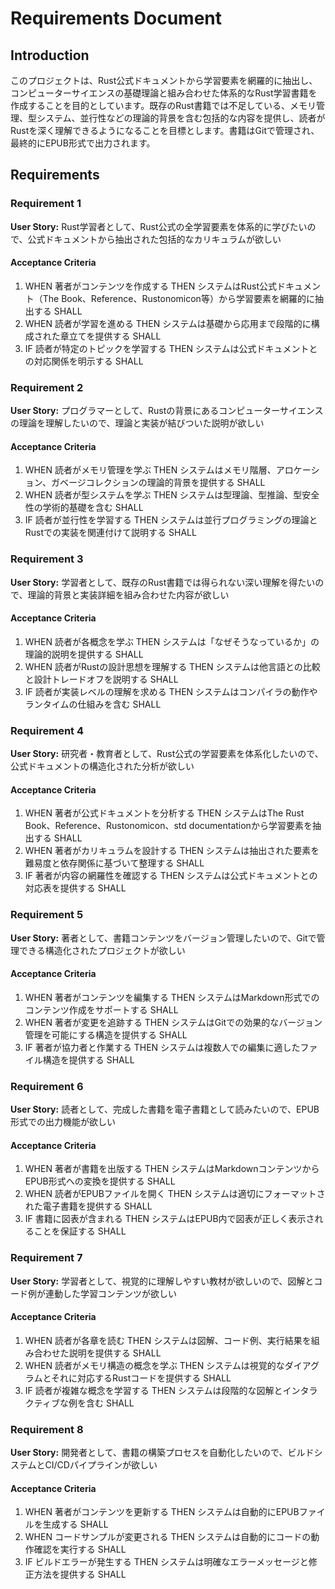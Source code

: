 # Requirements Document

## Introduction

このプロジェクトは、Rust公式ドキュメントから学習要素を網羅的に抽出し、コンピューターサイエンスの基礎理論と組み合わせた体系的なRust学習書籍を作成することを目的としています。既存のRust書籍では不足している、メモリ管理、型システム、並行性などの理論的背景を含む包括的な内容を提供し、読者がRustを深く理解できるようになることを目標とします。書籍はGitで管理され、最終的にEPUB形式で出力されます。

## Requirements

### Requirement 1

**User Story:** Rust学習者として、Rust公式の全学習要素を体系的に学びたいので、公式ドキュメントから抽出された包括的なカリキュラムが欲しい

#### Acceptance Criteria

1. WHEN 著者がコンテンツを作成する THEN システムはRust公式ドキュメント（The Book、Reference、Rustonomicon等）から学習要素を網羅的に抽出する SHALL
2. WHEN 読者が学習を進める THEN システムは基礎から応用まで段階的に構成された章立てを提供する SHALL
3. IF 読者が特定のトピックを学習する THEN システムは公式ドキュメントとの対応関係を明示する SHALL

### Requirement 2

**User Story:** プログラマーとして、Rustの背景にあるコンピューターサイエンスの理論を理解したいので、理論と実装が結びついた説明が欲しい

#### Acceptance Criteria

1. WHEN 読者がメモリ管理を学ぶ THEN システムはメモリ階層、アロケーション、ガベージコレクションの理論的背景を提供する SHALL
2. WHEN 読者が型システムを学ぶ THEN システムは型理論、型推論、型安全性の学術的基礎を含む SHALL
3. IF 読者が並行性を学習する THEN システムは並行プログラミングの理論とRustでの実装を関連付けて説明する SHALL

### Requirement 3

**User Story:** 学習者として、既存のRust書籍では得られない深い理解を得たいので、理論的背景と実装詳細を組み合わせた内容が欲しい

#### Acceptance Criteria

1. WHEN 読者が各概念を学ぶ THEN システムは「なぜそうなっているか」の理論的説明を提供する SHALL
2. WHEN 読者がRustの設計思想を理解する THEN システムは他言語との比較と設計トレードオフを説明する SHALL
3. IF 読者が実装レベルの理解を求める THEN システムはコンパイラの動作やランタイムの仕組みを含む SHALL

### Requirement 4

**User Story:** 研究者・教育者として、Rust公式の学習要素を体系化したいので、公式ドキュメントの構造化された分析が欲しい

#### Acceptance Criteria

1. WHEN 著者が公式ドキュメントを分析する THEN システムはThe Rust Book、Reference、Rustonomicon、std documentationから学習要素を抽出する SHALL
2. WHEN 著者がカリキュラムを設計する THEN システムは抽出された要素を難易度と依存関係に基づいて整理する SHALL
3. IF 著者が内容の網羅性を確認する THEN システムは公式ドキュメントとの対応表を提供する SHALL

### Requirement 5

**User Story:** 著者として、書籍コンテンツをバージョン管理したいので、Gitで管理できる構造化されたプロジェクトが欲しい

#### Acceptance Criteria

1. WHEN 著者がコンテンツを編集する THEN システムはMarkdown形式でのコンテンツ作成をサポートする SHALL
2. WHEN 著者が変更を追跡する THEN システムはGitでの効果的なバージョン管理を可能にする構造を提供する SHALL
3. IF 著者が協力者と作業する THEN システムは複数人での編集に適したファイル構造を提供する SHALL

### Requirement 6

**User Story:** 読者として、完成した書籍を電子書籍として読みたいので、EPUB形式での出力機能が欲しい

#### Acceptance Criteria

1. WHEN 著者が書籍を出版する THEN システムはMarkdownコンテンツからEPUB形式への変換を提供する SHALL
2. WHEN 読者がEPUBファイルを開く THEN システムは適切にフォーマットされた電子書籍を提供する SHALL
3. IF 書籍に図表が含まれる THEN システムはEPUB内で図表が正しく表示されることを保証する SHALL

### Requirement 7

**User Story:** 学習者として、視覚的に理解しやすい教材が欲しいので、図解とコード例が連動した学習コンテンツが欲しい

#### Acceptance Criteria

1. WHEN 読者が各章を読む THEN システムは図解、コード例、実行結果を組み合わせた説明を提供する SHALL
2. WHEN 読者がメモリ構造の概念を学ぶ THEN システムは視覚的なダイアグラムとそれに対応するRustコードを提供する SHALL
3. IF 読者が複雑な概念を学習する THEN システムは段階的な図解とインタラクティブな例を含む SHALL

### Requirement 8

**User Story:** 開発者として、書籍の構築プロセスを自動化したいので、ビルドシステムとCI/CDパイプラインが欲しい

#### Acceptance Criteria

1. WHEN 著者がコンテンツを更新する THEN システムは自動的にEPUBファイルを生成する SHALL
2. WHEN コードサンプルが変更される THEN システムは自動的にコードの動作確認を実行する SHALL
3. IF ビルドエラーが発生する THEN システムは明確なエラーメッセージと修正方法を提供する SHALL
